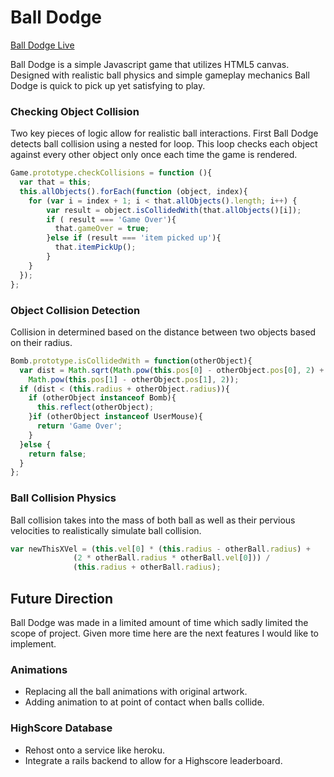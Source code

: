 # Ball Dodge
[Ball Dodge Live](http://aharrisonwatt.github.io/JS_Dodge_game/)

Ball Dodge is a simple Javascript game that utilizes HTML5 canvas.  Designed with realistic ball physics and simple gameplay mechanics Ball Dodge is quick to pick up yet satisfying to play.

### Checking Object Collision
Two key pieces of logic allow for realistic ball interactions.  First Ball Dodge detects ball collision using a nested for loop.  This loop checks each object against every other object only once each time the game is rendered.

```javascript
Game.prototype.checkCollisions = function (){
  var that = this;
  this.allObjects().forEach(function (object, index){
    for (var i = index + 1; i < that.allObjects().length; i++) {
        var result = object.isCollidedWith(that.allObjects()[i]);
        if ( result === 'Game Over'){
          that.gameOver = true;
        }else if (result === 'item picked up'){
          that.itemPickUp();
        }
    }
  });
};
```

### Object Collision Detection
Collision in determined based on the distance between two objects based on their radius.  

```javascript
Bomb.prototype.isCollidedWith = function(otherObject){
  var dist = Math.sqrt(Math.pow(this.pos[0] - otherObject.pos[0], 2) +
    Math.pow(this.pos[1] - otherObject.pos[1], 2));
  if (dist < (this.radius + otherObject.radius)){
    if (otherObject instanceof Bomb){
      this.reflect(otherObject);
    }if (otherObject instanceof UserMouse){
      return 'Game Over';
    }
  }else {
    return false;
  }
};
```

### Ball Collision Physics
Ball collision takes into the mass of both ball as well as their pervious velocities to realistically simulate ball collision.   

```javascript
var newThisXVel = (this.vel[0] * (this.radius - otherBall.radius) +
              (2 * otherBall.radius * otherBall.vel[0])) /
              (this.radius + otherBall.radius);
```

## Future Direction
Ball Dodge was made in a limited amount of time which sadly limited the scope of project.  Given more time here are the next features I would like to implement.

### Animations
* Replacing all the ball animations with original artwork.
* Adding animation to at point of contact when balls collide.

### HighScore Database
* Rehost onto a service like heroku.
* Integrate a rails backend to allow for a Highscore leaderboard.
